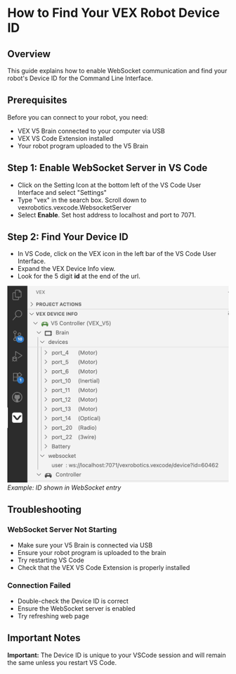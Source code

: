 # How to Find Your VEX Robot Device ID

## Overview

This guide explains how to enable WebSocket communication and find your robot's Device ID for the Command Line Interface.

## Prerequisites

Before you can connect to your robot, you need:

- VEX V5 Brain connected to your computer via USB
- VEX VS Code Extension installed
- Your robot program uploaded to the V5 Brain

## Step 1: Enable WebSocket Server in VS Code

- Click on the Setting Icon at the bottom left of the VS Code User Interface and select "Settings"
- Type "vex" in the search box. Scroll down to vexrobotics.vexcode.WebsocketServer
- Select **Enable**. Set host address to localhost and port to 7071.

## Step 2: Find Your Device ID
- In VS Code, click on the VEX icon in the left bar of the VS Code User Interface.
- Expand the VEX Device Info view.
- Look for the 5 digit **id** at the end of the url.

![Device ID Location in VS Code](img/device_id.png)
*Example: ID shown in WebSocket entry*

## Troubleshooting

### WebSocket Server Not Starting
- Make sure your V5 Brain is connected via USB
- Ensure your robot program is uploaded to the brain
- Try restarting VS Code
- Check that the VEX VS Code Extension is properly installed

### Connection Failed
- Double-check the Device ID is correct
- Ensure the WebSocket server is enabled
- Try refreshing web page

## Important Notes

**Important:**  The Device ID is unique to your VSCode session and will remain the same unless you restart VS Code.
